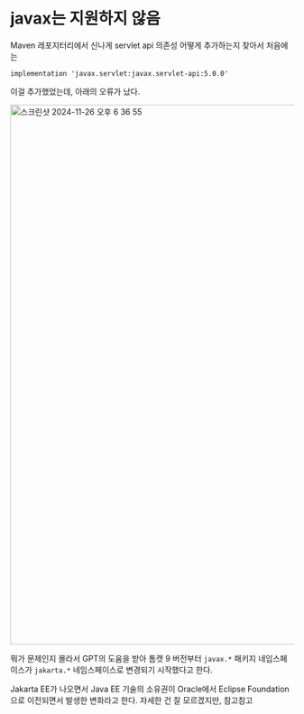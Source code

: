 # javax는 지원하지 않음

Maven 레포지터리에서 신나게 servlet api 의존성 어떻게 추가하는지 찾아서 처음에는 

```
implementation 'javax.servlet:javax.servlet-api:5.0.0'
```

이걸 추가했었는데, 아래의 오류가 났다.

<img width="957" alt="스크린샷 2024-11-26 오후 6 36 55" src="https://github.com/user-attachments/assets/85f41b32-829a-4cf0-a1e2-c676cfa3e2a3">

뭐가 문제인지 몰라서 GPT의 도움을 받아 톰캣 9 버전부터 `javax.*` 패키지 네임스페이스가 `jakarta.*` 네임스페이스로 변경되기 시작했다고 한다.

Jakarta EE가 나오면서 Java EE 기술의 소유권이 Oracle에서 Eclipse Foundation으로 이전되면서 발생한 변화라고 한다. 자세한 건 잘 모르겠지만, 참고참고
